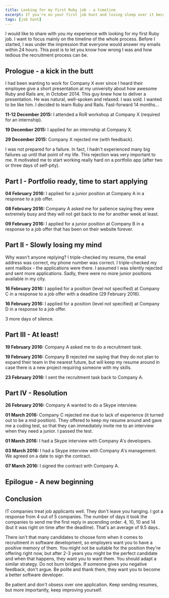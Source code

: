 ```yaml
---
title: Looking for my first Ruby job - a timeline
excerpt: If you're on your first job hunt and losing sleep over it because it's been 3 days since you've sent your resume and nobody answered, read this. 
tags: [job hunt]
---
```


I would like to share with you my experience with looking for my first Ruby job. I want to focus mainly on the timeline of the whole process. Before I started, I was under the impression that everyone would answer my emails within 24 hours. This post is to let you know how wrong I was and how tedious the recruitment process can be.

## Prologue - a kick in the butt

I had been wanting to work for Company X ever since I heard their employee give a short presentation at my university about how awesome Ruby and Rails are, in October 2014. This guy knew how to deliver a presentation. He was natural, well-spoken and relaxed. I was sold. I wanted to be like him. I decided to learn Ruby and Rails. Fast-forward 14 months...

**11-12 December 2015:** I attended a RoR workshop at Company X (required for an internship).

**19 December 2015:** I applied for an internship at Company X.

**29 December 2015:** Company X rejected me (with feedback).

I was not prepared for a failure. In fact, I hadn't experienced many big failures up until that point of my life. This rejection was very important to me. It motivated me to start working really hard on a portfolio app (after two or three days of self-pity). 

## Part I - Portfolio ready, time to start applying

**04 February 2016:** I applied for a junior position at Company A in a response to a job offer.

**08 February 2016:** Company A asked me for patience saying they were extremely busy and they will not get back to me for another week at least.

**09 February 2016:** I applied for a junior position at Company B in a response to a job offer that has been on their website forever.

## Part II - Slowly losing my mind

Why wasn't anyone replying? I triple-checked my resume, the email address was correct, my phone number was correct. I triple-checked my sent mailbox - the applications were there. I assumed I was silently rejected and sent more applications. Sadly, there were no more junior positions available in my city.

**16 February 2016:** I applied for a position (level not specified) at Company C in a response to a job offer with a deadline (29 February 2016).

**16 February 2016:** I applied for a position (level not specified) at Company D in a response to a job offer.

3 more days of silence.

## Part III - At least!

**19 February 2016:** Company A asked me to do a recruitment task.

**19 February 2016:** Company B rejected me saying that they do not plan to expand their team in the nearest future, but will keep my resume around in case there is a new project requiring someone with my skills.

**23 February 2016:** I sent the recruitment task back to Company A.

## Part IV - Resolution

**26 February 2016:** Company A wanted to do a Skype interview.

**01 March 2016:** Company C rejected me due to lack of experience (it turned out to be a mid position). They offered to keep my resume around and gave me a coding test, so that they can immediately invite me to an interview when they need a junior. I passed the test.

**01 March 2016:** I had a Skype interview with Company A's developers.

**03 March 2016:** I had a Skype interview with Company A's management. We agreed on a date to sign the contract.

**07 March 2016:** I signed the contract with Company A.

## Epilogue - A new beginning

## Conclusion

IT companies treat job applicants well. They don't leave you hanging. I got a response from 4 out of 5 companies. The number of days it took the companies to send me the first reply in ascending order: 4, 10, 10 and 14 (but it was right on time after the deadline). That's an average of 9.5 days..

There isn't that many candidates to choose form when it comes to recruitment in software development, so employers want you to have a positive memory of them. You might not be suitable for the position they're offering right now, but after 2-3 years you might be the perfect candidate and when that happens, they want you to want them. You should adapt a similar strategy. Do not burn bridges. If someone gives you negative feedback, don't argue. Be polite and thank them, they want you to become a better software developer.

Be patient and don't obsess over one application. Keep sending resumes, but more importantly, keep improving yourself.